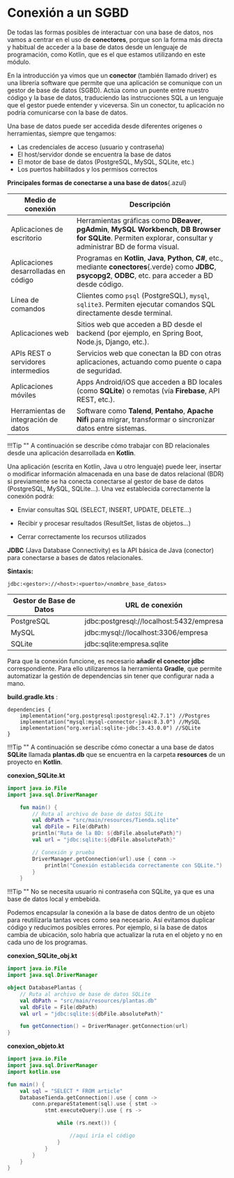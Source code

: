 
# Conexión a un SGBD


De todas las formas posibles de interactuar con una base de datos, nos vamos a centrar en el uso de **conectores**, porque son la forma más directa y habitual de acceder a la base de datos desde un lenguaje de programación, como Kotlin, que es el que estamos utilizando en este módulo.

En la introducción ya vimos que un **conector** (también llamado driver) es una librería software que permite que una aplicación se comunique con un gestor de base de datos (SGBD). Actúa como un puente entre nuestro código y la base de datos, traduciendo las instrucciones SQL a un lenguaje que el gestor puede entender y viceversa. Sin un conector, tu aplicación no podría comunicarse con la base de datos.

Una base de datos puede ser accedida desde diferentes orígenes o herramientas, siempre que tengamos:

- Las credenciales de acceso (usuario y contraseña)
- El host/servidor donde se encuentra la base de datos
- El motor de base de datos (PostgreSQL, MySQL, SQLite, etc.)
- Los puertos habilitados y los permisos correctos



**Principales formas de conectarse a una base de datos**{.azul}

| Medio de conexión                         | Descripción                                                                 |
|-------------------------------------------|-----------------------------------------------------------------------------|
| Aplicaciones de escritorio             | Herramientas gráficas como **DBeaver**, **pgAdmin**, **MySQL Workbench**, **DB Browser for SQLite**. Permiten explorar, consultar y administrar BD de forma visual. |
| Aplicaciones desarrolladas en código   | Programas en **Kotlin**, **Java**, **Python**, **C#**, etc., mediante **conectores**{.verde} como **JDBC**, **psycopg2**, **ODBC**, etc. para acceder a BD desde código. |
| Línea de comandos                      | Clientes como `psql` (PostgreSQL), `mysql`, `sqlite3`. Permiten ejecutar comandos SQL directamente desde terminal. |
| Aplicaciones web                        | Sitios web que acceden a BD desde el backend (por ejemplo, en Spring Boot, Node.js, Django, etc.). |
| APIs REST o servidores intermedios     | Servicios web que conectan la BD con otras aplicaciones, actuando como puente o capa de seguridad. |
| Aplicaciones móviles                   | Apps Android/iOS que acceden a BD locales (como **SQLite**) o remotas (vía **Firebase**, API REST, etc.). |
| Herramientas de integración de datos   | Software como **Talend**, **Pentaho**, **Apache Nifi** para migrar, transformar o sincronizar datos entre sistemas. |


!!!Tip ""
    A continuación se describe cómo trabajar con BD relacionales desde una aplicación desarrollada en **Kotlin**.


Una aplicación (escrita en Kotlin, Java u otro lenguaje) puede leer, insertar o modificar información almacenada en una base de datos relacional (BDR) si previamente se ha conecta conectarse al gestor de base de datos (PostgreSQL, MySQL, SQLite…). Una vez establecida correctamente la conexión podrá:

- Enviar consultas SQL (SELECT, INSERT, UPDATE, DELETE…)

- Recibir y procesar resultados (ResultSet, listas de objetos…)

- Cerrar correctamente los recursos utilizados

**JDBC** (Java Database Connectivity) es la API básica de Java (conector) para conectarse a bases de datos relacionales.

**Sintaxis:**

    jdbc:<gestor>://<host>:<puerto>/<nombre_base_datos>

Gestor de Base de Datos|	URL de conexión
-----------------------|---------------------
PostgreSQL|	jdbc:postgresql://localhost:5432/empresa
MySQL|	jdbc:mysql://localhost:3306/empresa
SQLite|	jdbc:sqlite:empresa.sqlite


Para que la conexión funcione, es necesario **añadir el conector jdbc** correspondiente. Para ello utilizaremos la herramienta **Gradle**, que permite automatizar la gestión de dependencias sin tener que configurar nada a mano.

**build.gradle.kts** : 
```
dependencies {
    implementation("org.postgresql:postgresql:42.7.1") //Postgres
    implementation("mysql:mysql-connector-java:8.3.0") //MySQL
    implementation("org.xerial:sqlite-jdbc:3.43.0.0") //SQLite
}
```

!!!Tip ""
    A continuación se describe cómo conectar a una base de datos **SQLite** llamada **plantas.db** que se encuentra en la carpeta **resources** de un proyecto en **Kotlin**.

**conexion_SQLite.kt** 

``` kotlin
import java.io.File
import java.sql.DriverManager

    fun main() {
        // Ruta al archivo de base de datos SQLite
        val dbPath = "src/main/resources/Tienda.sqlite"
        val dbFile = File(dbPath)
        println("Ruta de la BD: ${dbFile.absolutePath}")
        val url = "jdbc:sqlite:${dbFile.absolutePath}"

        // Conexión y prueba
        DriverManager.getConnection(url).use { conn ->
            println("Conexión establecida correctamente con SQLite.")
        }
    }
```

!!!Tip ""
    No se necesita usuario ni contraseña con SQLite, ya que es una base de datos local y embebida.     

Podemos encapsular la conexión a la base de datos dentro de un objeto para reutilizarla tantas veces como sea necesario. Así evitamos duplicar código y reducimos posibles errores. Por ejemplo, si la base de datos cambia de ubicación, solo habría que actualizar la ruta en el objeto y no en cada uno de los programas.

**conexion_SQLite_obj.kt**
``` kotlin
import java.io.File
import java.sql.DriverManager

object DatabasePlantas {
    // Ruta al archivo de base de datos SQLite
    val dbPath = "src/main/resources/plantas.db"
    val dbFile = File(dbPath)
    val url = "jdbc:sqlite:${dbFile.absolutePath}"

    fun getConnection() = DriverManager.getConnection(url)
}
```

**conexion_objeto.kt**
``` kotlin
import java.io.File
import java.sql.DriverManager
import kotlin.use

fun main() {
    val sql = "SELECT * FROM article"
    DatabaseTienda.getConnection().use { conn ->
        conn.prepareStatement(sql).use { stmt ->
            stmt.executeQuery().use { rs ->

                while (rs.next()) {

                    //aquí iría el código
                }
            }
        }
    }
}
```
      
